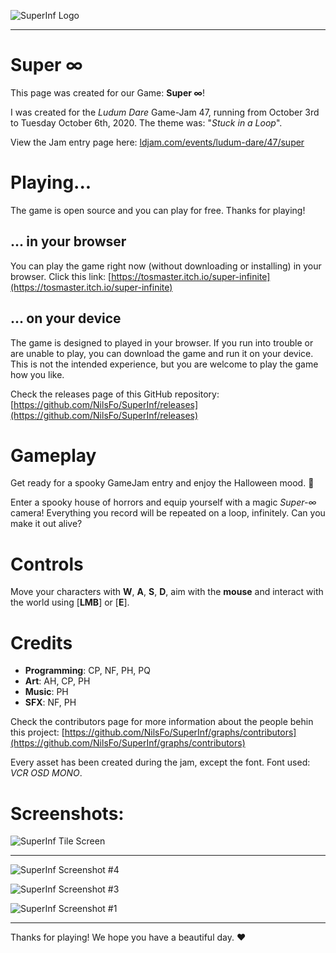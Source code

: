 
![SuperInf Logo](/Promo/HeaderBigTransparent.png?raw=true "SuperInf Logo")

***

# Super ∞
This page was created for our Game: **Super ∞**!

I was created for the *Ludum Dare* Game-Jam 47, running from October 3rd to Tuesday October 6th, 2020.
The theme was: "*Stuck in a Loop*".

View the Jam entry page here: [ldjam.com/events/ludum-dare/47/super](https://ldjam.com/events/ludum-dare/47/super)

# Playing...
The game is open source and you can play for free.
Thanks for playing!

## ... in your browser
You can play the game right now (without downloading or installing) in your browser.
Click this link: [https://tosmaster.itch.io/super-infinite](https://tosmaster.itch.io/super-infinite)

## ... on your device
The game is designed to played in your browser.
If you run into trouble or are unable to play, you can download the game and run it on your device.
This is not the intended experience, but you are welcome to play the game how you like.

Check the releases page of this GitHub repository: [https://github.com/NilsFo/SuperInf/releases](https://github.com/NilsFo/SuperInf/releases)

# Gameplay
Get ready for a spooky GameJam entry and enjoy the Halloween mood. :ghost:

Enter a spooky house of horrors and equip yourself with a magic *Super-∞* camera! Everything you record will be repeated on a loop, infinitely. Can you make it out alive?

# Controls
Move your characters with **W**, **A**, **S**, **D**, aim with the **mouse** and interact with the world using [**LMB**] or [**E**].

# Credits
 - **Programming**: CP, NF, PH, PQ
 - **Art**: AH, CP, PH
 - **Music**: PH
 - **SFX**: NF, PH

Check the contributors page for more information about the people behin this project: [https://github.com/NilsFo/SuperInf/graphs/contributors](https://github.com/NilsFo/SuperInf/graphs/contributors)

Every asset has been created during the jam, except the font. Font used: *VCR OSD MONO*.

# Screenshots:

![SuperInf Tile Screen](/Promo/TitlePreview.png?raw=true "Tile Screen")

***

![SuperInf Screenshot #4](/Promo/sc1.PNG?raw=true "SuperInf Screenshot #1")

![SuperInf Screenshot #3](/Promo/sc5.PNG?raw=true "SuperInf Screenshot #2")

![SuperInf Screenshot #1](/Promo/sc1.PNG?raw=true "SuperInf Screenshot #3")

***

Thanks for playing! We hope you have a beautiful day. :heart:
